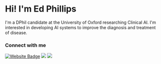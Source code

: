 # Hi! I'm Ed Phillips

I'm a DPhil candidate at the University of Oxford researching Clinical AI. I'm interested in developing AI systems to improve the diagnosis and treatment of disease.

### Connect with me

[<img src="https://img.shields.io/badge/Website-000000?style=for-the-badge&logo=About.me&logoColor=white" alt="Website Badge"/>](https://ed-phillips.github.io/)
[<img src="https://img.shields.io/badge/X-%231DA1F2.svg?style=for-the-badge&logo=twitter&logoColor=white" />](https://twitter.com/EdPhillipsAI)
[<img src="https://img.shields.io/badge/LinkedIn-%230077B5.svg?style=for-the-badge&logo=linkedin&logoColor=white" />](https://www.linkedin.com/in/ed-phillips-739085168/)
